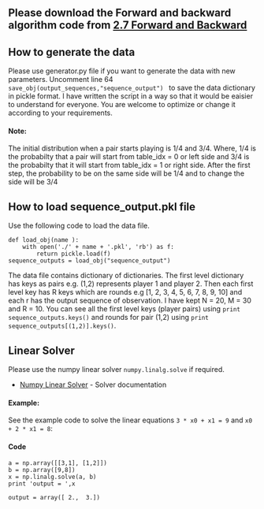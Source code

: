 ## Please download the Forward and backward algorithm code from [2.7 Forward and Backward](https://gits-15.sys.kth.se/butepage/advML_HT18/blob/master/2_7/forward_backward.py)


## How to generate the data
Please use generator.py file if you want to generate the data with new parameters. Uncomment line 64     ```save_obj(output_sequences,"sequence_output") ``` to save the data dictionary in pickle format. I have written the script in a way so that it would be eaisier to understand for everyone. You are welcome to optimize or change it according to your requirements.

#### Note: 
The initial distribution when a pair starts playing is 1/4 and 3/4. Where, 1/4 is the probabilty that a pair will start from table_idx = 0 or left side and 3/4 is the probabilty that it will start from table_idx = 1 or right side. After the first step, the probability to be on the same side will be 1/4 and to change the side will be 3/4


## How to load sequence_output.pkl file
Use the following code to load the data file.
```
def load_obj(name ):
    with open('./' + name + '.pkl', 'rb') as f:
        return pickle.load(f)
sequence_outputs = load_obj("sequence_output")
```

The data file contains dictionary of dictionaries. The first level dictionary has keys as pairs e.g. (1,2) represents player 1 and player 2. Then each first level key has R keys which are rounds e.g [1, 2, 3, 4, 5, 6, 7, 8, 9, 10] and each r has the output sequence of observation. 
I have kept N = 20, M = 30 and R = 10.
You can see all the first level keys (player pairs)  using ```print sequence_outputs.keys()``` and rounds for pair (1,2) using ```print sequence_outputs[(1,2)].keys()```.

## Linear Solver
Please use the numpy linear solver ```numpy.linalg.solve``` if required.

* [Numpy Linear Solver](https://docs.scipy.org/doc/numpy/reference/generated/numpy.linalg.solve.html) - Solver documentation

#### Example: 
See the example code to solve the linear equations ```3 * x0 + x1 = 9``` and ```x0 + 2 * x1 = 8```:

#### Code
```
a = np.array([[3,1], [1,2]])
b = np.array([9,8])
x = np.linalg.solve(a, b)
print 'output = ',x

```
```
output = array([ 2.,  3.])
```
